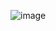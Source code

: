 ![image](https://user-images.githubusercontent.com/61218420/176829924-e85d76e8-025c-4468-ad7e-2c223bca3742.png)
